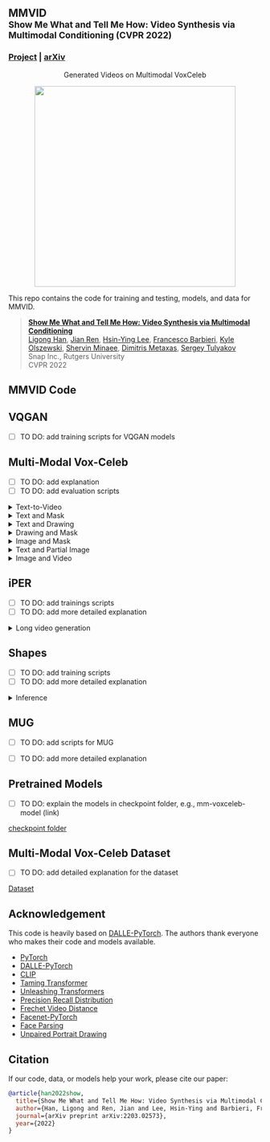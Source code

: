 ## MMVID<br><sub>Show Me What and Tell Me How: Video Synthesis via Multimodal Conditioning (CVPR 2022)</sub>

### [Project](https://snap-research.github.io/MMVID/) | [arXiv](https://arxiv.org/abs/2203.02573)

<div align="center">
  Generated Videos on Multimodal VoxCeleb
</div>

<div class="gif">
<p align="center">
<img src='images/demo.gif' align="center" width=400>
</p>
</div>

This repo contains the code for training and testing, models, and data for MMVID.

> [**Show Me What and Tell Me How: Video Synthesis via Multimodal Conditioning**](https://snap-research.github.io/MMVID/)<br>
> [Ligong Han](https://phymhan.github.io/), [Jian Ren](https://alanspike.github.io/), [Hsin-Ying Lee](http://hsinyinglee.com/), [Francesco Barbieri](https://fvancesco.github.io/), [Kyle Olszewski](https://kyleolsz.github.io/), [Shervin Minaee](https://sites.google.com/site/shervinminaee/home), [Dimitris Metaxas](https://people.cs.rutgers.edu/~dnm/), [Sergey Tulyakov](http://www.stulyakov.com/)<br>
> Snap Inc., Rutgers University<br>
> CVPR 2022


## MMVID Code 

## VQGAN
- [ ] TO DO: add training scripts for VQGAN models
## Multi-Modal Vox-Celeb

- [ ] TO DO: add explanation
- [ ] TO DO: add evaluation scripts

<details>
  <summary>Text-to-Video</summary>
  
  #### Training:
    bash scripts/mmvoxceleb/text_to_video/train.sh
  #### Testing:
    bash scripts/mmvoxceleb/text_to_video/test.sh
  #### For Quantitative Evaluation (FVD and PRD):
    bash scripts/mmvoxceleb/text_to_video/evaluation.sh
</details>

<details>
  <summary>Text and Mask</summary>
  
  #### Training:
    bash scripts/mmvoxceleb/text_and_mask/train.sh
  #### Testing:
    bash scripts/mmvoxceleb/text_and_mask/test.sh
  #### For Quantitative Evaluation (FVD and PRD):
    To Add
</details>

<details>
  <summary>Text and Drawing</summary>
  
  #### Training:
    bash scripts/mmvoxceleb/text_and_drawing/train.sh
  #### Testing:
    bash scripts/mmvoxceleb/text_and_drawing/test.sh
  #### For Quantitative Evaluation (FVD and PRD):
    To Add
</details>

<details>
  <summary>Drawing and Mask</summary>
  
  #### Training:
    bash scripts/mmvoxceleb/drawing_and_mask/train.sh
  #### Testing:
    bash scripts/mmvoxceleb/drawing_and_mask/test.sh
  #### For Quantitative Evaluation (FVD and PRD):
    To Add
</details>

<details>
  <summary>Image and Mask</summary>
  
  #### Training:
    bash scripts/mmvoxceleb/image_and_mask/train.sh
  #### Testing:
    bash scripts/mmvoxceleb/image_and_mask/test.sh
  #### For Quantitative Evaluation (FVD and PRD):
    To Add
</details>

<details>
  <summary>Text and Partial Image</summary>
  
  #### Training:
    bash scripts/mmvoxceleb/image_and_mask/train.sh
  #### Testing:
    bash scripts/mmvoxceleb/image_and_mask/test.sh
  #### For Quantitative Evaluation (FVD and PRD):
    To Add
</details>

<details>
  <summary>Image and Video</summary>
  
  #### Training:
    bash scripts/mmvoxceleb/image_and_mask/train.sh
  #### Testing:
    bash scripts/mmvoxceleb/image_and_mask/test.sh
  #### For Quantitative Evaluation (FVD and PRD):
    To Add
</details>



## iPER
- [ ] TO DO: add trainings scripts
- [ ] TO DO: add more detailed explanation

<details>
  <summary>Long video generation </summary>
  
  #### Extrapolation:
    bash scripts/iPER/long_video_extrapolation.sh

  #### Interpolation:
    bash scripts/iPER/long_video_interpolation.sh
 
</details>



## Shapes
- [ ] TO DO: add training scripts
- [ ] TO DO: add more detailed explanation

<details>
  <summary>Inference </summary>
  
  #### With Image Control (center-cropped IC for background):
    bash scripts/Shapes/image_control.sh

  #### Dependent:
    bash scripts/Shapes/dependent.sh
 
</details>


## MUG

- [ ] TO DO: add scripts for MUG
- [ ] TO DO: add more detailed explanation




## Pretrained Models
- [ ] TO DO: explain the models in checkpoint folder, e.g., mm-voxceleb-model (link)

[checkpoint folder](https://drive.google.com/drive/folders/1q_YdEBylrAWeuSleq6Jp58epE3KM-oXK?usp=sharing)

## Multi-Modal Vox-Celeb Dataset
- [ ] TO DO: add detailed explanation for the dataset

[Dataset](mm_vox_celeb/README.md)

## Acknowledgement
This code is heavily based on [DALLE-PyTorch](https://github.com/lucidrains/DALLE-pytorch). The authors thank everyone who makes their code and models available.
- [PyTorch](https://pytorch.org/)
- [DALLE-PyTorch](https://github.com/lucidrains/DALLE-pytorch)
- [CLIP](https://github.com/openai/CLIP)
- [Taming Transformer](https://github.com/CompVis/taming-transformers)
- [Unleashing Transformers](https://github.com/samb-t/unleashing-transformers)
- [Precision Recall Distribution](https://github.com/msmsajjadi/precision-recall-distributions)
- [Frechet Video Distance](https://github.com/google-research/google-research/tree/master/frechet_video_distance)
- [Facenet-PyTorch](https://github.com/timesler/facenet-pytorch)
- [Face Parsing](https://github.com/zllrunning/face-parsing.PyTorch)
- [Unpaired Portrait Drawing](https://github.com/yiranran/Unpaired-Portrait-Drawing)


## Citation

If our code, data, or models help your work, please cite our paper:
```BibTeX
@article{han2022show,
  title={Show Me What and Tell Me How: Video Synthesis via Multimodal Conditioning},
  author={Han, Ligong and Ren, Jian and Lee, Hsin-Ying and Barbieri, Francesco and Olszewski, Kyle and Minaee, Shervin and Metaxas, Dimitris and Tulyakov, Sergey},
  journal={arXiv preprint arXiv:2203.02573},
  year={2022}
}
```
